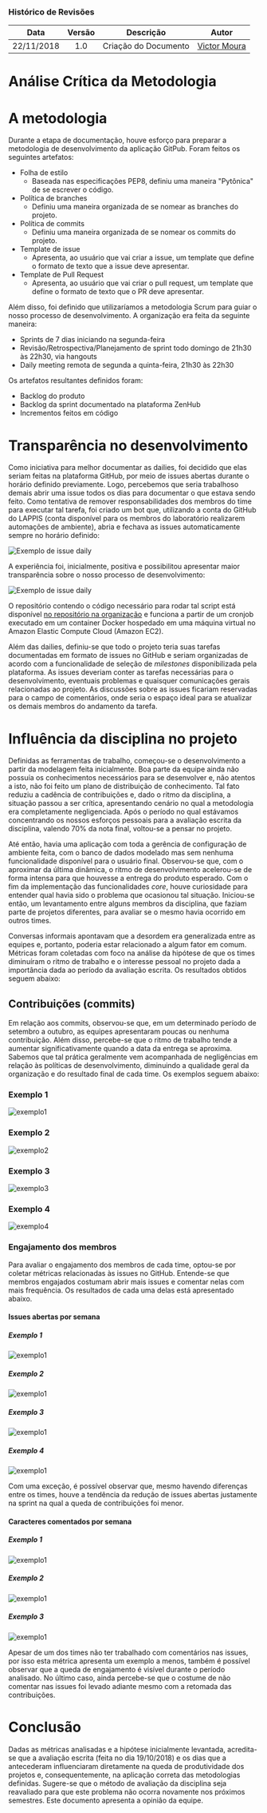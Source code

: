 ### Histórico de Revisões

| Data       | Versão | Descrição            |         Autor             |
|:----------:|:------:|:--------------------:|:-------------------------:|
| 22/11/2018 | 1.0 | Criação do Documento  | [Victor Moura](https://github.com/victorcmoura) |


# Análise Crítica da Metodologia

# A metodologia

Durante a etapa de documentação, houve esforço para preparar a metodologia de desenvolvimento da aplicação GitPub. Foram feitos os seguintes artefatos:

- Folha de estilo
    - Baseada nas especificações PEP8, definiu uma maneira "Pytônica" de se escrever o código.
- Política de branches
    - Definiu uma maneira organizada de se nomear as branches do projeto.
- Política de commits
    - Definiu uma maneira organizada de se nomear os commits do projeto.
- Template de issue
    - Apresenta, ao usuário que vai criar a issue, um template que define o formato de texto que a issue deve apresentar.
- Template de Pull Request
    - Apresenta, ao usuário que vai criar o pull request, um template que define o formato de texto que o PR deve apresentar.

Além disso, foi definido que utilizaríamos a metodologia Scrum para guiar o nosso processo de desenvolvimento. A organização era feita da seguinte maneira:

- Sprints de 7 dias iniciando na segunda-feira
- Revisão/Retrospectiva/Planejamento de sprint todo domingo de 21h30 às 22h30, via hangouts
- Daily meeting remota de segunda a quinta-feira, 21h30 às 22h30

Os artefatos resultantes definidos foram:

- Backlog do produto
- Backlog da sprint documentado na plataforma ZenHub
- Incrementos feitos em código

# Transparência no desenvolvimento

Como iniciativa para melhor documentar as dailies, foi decidido que elas seriam feitas na plataforma GitHub, por meio de issues abertas durante o horário definido previamente. Logo, percebemos que seria trabalhoso demais abrir uma issue todos os dias para documentar o que estava sendo feito. Como tentativa de remover responsabilidades dos membros do time para executar tal tarefa, foi criado um bot que, utilizando a conta do GitHub do LAPPIS (conta disponível para os membros do laboratório realizarem automações de ambiente), abria e fechava as issues automaticamente sempre no horário definido:

![Exemplo de issue daily](https://github.com/Desenho2018-2-GitPub/docs/blob/master/docs/images/daily_automatica.png?raw=true)

A experiência foi, inicialmente, positiva e possibilitou apresentar maior transparência sobre o nosso processo de desenvolvimento:

![Exemplo de issue daily](https://github.com/Desenho2018-2-GitPub/docs/blob/master/docs/images/daily_automatica2.png?raw=true)

O repositório contendo o código necessário para rodar tal script está disponível [no repositório na organização](https://github.com/Desenho2018-2-GitPub/CronDailyMeeting) e funciona a partir de um cronjob executado em um container Docker hospedado em uma máquina virtual no Amazon Elastic Compute Cloud (Amazon EC2).

Além das dailies, definiu-se que todo o projeto teria suas tarefas documentadas em formato de issues no GitHub e seriam organizadas de acordo com a funcionalidade de seleção de *milestones* disponibilizada pela plataforma. As issues deveriam conter as tarefas necessárias para o desenvolvimento, eventuais problemas e quaisquer comunicações gerais relacionadas ao projeto. As discussões sobre as issues ficariam reservadas para o campo de comentários, onde seria o espaço ideal para se atualizar os demais membros do andamento da tarefa.

# Influência da disciplina no projeto

Definidas as ferramentas de trabalho, começou-se o desenvolvimento a partir da modelagem feita inicialmente. Boa parte da equipe ainda não possuía os conhecimentos necessários para se desenvolver e, não atentos a isto, não foi feito um plano de distribuição de conhecimento. Tal fato reduziu a cadência de contribuições e, dado o ritmo da disciplina, a situação passou a ser crítica, apresentando cenário no qual a metodologia era completamente negligenciada. Após o período no qual estávamos concentrando os nossos esforços pessoais para a avaliação escrita da disciplina, valendo 70% da nota final, voltou-se a pensar no projeto.

Até então, havia uma aplicação com toda a gerência de configuração de ambiente feita, com o banco de dados modelado mas sem nenhuma funcionalidade disponível para o usuário final. Observou-se que, com o aproximar da última dinâmica, o ritmo de desenvolvimento acelerou-se de forma intensa para que houvesse a entrega do produto esperado. Com o fim da implementação das funcionalidades *core*, houve curiosidade para entender qual havia sido o problema que ocasionou tal situação. Iniciou-se então, um levantamento entre alguns membros da disciplina, que faziam parte de projetos diferentes, para avaliar se o mesmo havia ocorrido em outros times.

Conversas informais apontavam que a desordem era generalizada entre as equipes e, portanto, poderia estar relacionado a algum fator em comum. Métricas foram coletadas com foco na análise da hipótese de que os times diminuíram o ritmo de trabalho e o interesse pessoal no projeto dada a importância dada ao período da avaliação escrita. Os resultados obtidos seguem abaixo:

## Contribuições (commits)

Em relação aos commits, observou-se que, em um determinado período de setembro a outubro, as equipes apresentaram poucas ou nenhuma contribuição. Além disso, percebe-se que o ritmo de trabalho tende a aumentar significativamente quando a data da entrega se aproxima. Sabemos que tal prática geralmente vem acompanhada de negligências em relação às políticas de desenvolvimento, diminuindo a qualidade geral da organização e do resultado final de cada time. Os exemplos seguem abaixo:

### Exemplo 1
![exemplo1](https://github.com/Desenho2018-2-GitPub/docs/blob/master/docs/images/analise_critica_metodologia/Commits/1/docs.png?raw=true)

### Exemplo 2
![exemplo2](https://github.com/Desenho2018-2-GitPub/docs/blob/master/docs/images/analise_critica_metodologia/Commits/2/2.png?raw=true)

### Exemplo 3
![exemplo3](https://github.com/Desenho2018-2-GitPub/docs/blob/master/docs/images/analise_critica_metodologia/Commits/3/code.png?raw=true)

### Exemplo 4
![exemplo4](https://github.com/Desenho2018-2-GitPub/docs/blob/master/docs/images/analise_critica_metodologia/Commits/5/Captura%20de%20tela%20de%202018-11-21%2009-39-30.png?raw=true)

### Engajamento dos membros

Para avaliar o engajamento dos membros de cada time, optou-se por coletar métricas relacionadas às issues no GitHub. Entende-se que membros engajados costumam abrir mais issues e comentar nelas com mais frequência. Os resultados de cada uma delas está apresentado abaixo.

#### Issues abertas por semana

##### Exemplo 1

![exemplo1](https://github.com/Desenho2018-2-GitPub/docs/blob/master/docs/images/analise_critica_metodologia/Issues%20abertas%20por%20semana/1.png?raw=true)

##### Exemplo 2

![exemplo1](https://github.com/Desenho2018-2-GitPub/docs/blob/master/docs/images/analise_critica_metodologia/Issues%20abertas%20por%20semana/2.png?raw=true)

##### Exemplo 3

![exemplo1](https://github.com/Desenho2018-2-GitPub/docs/blob/master/docs/images/analise_critica_metodologia/Issues%20abertas%20por%20semana/3.png?raw=true)

##### Exemplo 4

![exemplo1](https://github.com/Desenho2018-2-GitPub/docs/blob/master/docs/images/analise_critica_metodologia/Issues%20abertas%20por%20semana/gitpub.png?raw=true)

Com uma exceção, é possível observar que, mesmo havendo diferenças entre os times, houve a tendência da redução de issues abertas justamente na sprint na qual a queda de contribuições foi menor.

#### Caracteres comentados por semana

##### Exemplo 1

![exemplo1](https://github.com/Desenho2018-2-GitPub/docs/blob/master/docs/images/analise_critica_metodologia/Total%20de%20caracteres%20comentados%20por%20semana/1.png?raw=true)

##### Exemplo 2

![exemplo1](https://github.com/Desenho2018-2-GitPub/docs/blob/master/docs/images/analise_critica_metodologia/Total%20de%20caracteres%20comentados%20por%20semana/2.png?raw=true)

##### Exemplo 3

![exemplo1](https://github.com/Desenho2018-2-GitPub/docs/blob/master/docs/images/analise_critica_metodologia/Total%20de%20caracteres%20comentados%20por%20semana/gitpub.png?raw=true)

Apesar de um dos times não ter trabalhado com comentários nas issues, por isso esta métrica apresenta um exemplo a menos, também é possível observar que a queda de engajamento é visível durante o período analisado. No último caso, ainda percebe-se que o costume de não comentar nas issues foi levado adiante mesmo com a retomada das contribuições.

# Conclusão

Dadas as métricas analisadas e a hipótese inicialmente levantada, acredita-se que a avaliação escrita (feita no dia 19/10/2018) e os dias que a antecederam influenciaram diretamente na queda de produtividade dos projetos e, consequentemente, na aplicação correta das metodologias definidas. Sugere-se que o método de avaliação da disciplina seja reavaliado para que este problema não ocorra novamente nos próximos semestres. Este documento apresenta a opinião da equipe.
